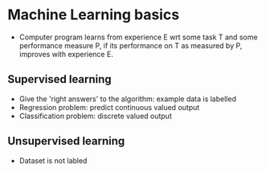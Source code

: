 # Machine Learning basics

- Computer program learns from experience E wrt some task T and some performance measure P, if its performance on T as measured by P, improves with experience E.

## Supervised learning

- Give the 'right answers' to the algorithm: example data is labelled
- Regression problem: predict continuous valued output
- Classification problem: discrete valued output

## Unsupervised learning

- Dataset is not labled